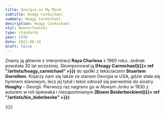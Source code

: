 ```yaml
---
title: Georgia on My Mind
subtitle: Hoagy Carmichael 
summary: Hoagy Carmichael 
description: Hoagy Carmichael 
styl: Nowoorleański
type: standards
year: 1930
date: 2022-06-14
draft: false
---
```

Znamy ją głównie z interpretacji __Raya Charlesa__ z 1960 roku. Jednak powstała 30 lat wcześniej. Skomponował ją
__[Hoagy Carmichael]({{< ref "/artists/hoagy_carmichael" >}})__ do spółki z tekściarzem __Stuartem Gorrellem__. Kojarzy nam się także ze stanem Georgia w USA,
gdzie stała się hymnem stanowym, lecz jej tytuł i tekst odnosił się pierwotnie do siostry __Hoaghy__ - Georgii.
Pierwszy raz nagrano go w _Nowym Jorku_ w 1930 z autorem w roli śpiewaka i niezapomnianym 
__[Bixem Beiderbeckiem]({{< ref "/artists/bix_biderbecke" >}})__:

{{<youtube RoKvT9VgCIQ>}}